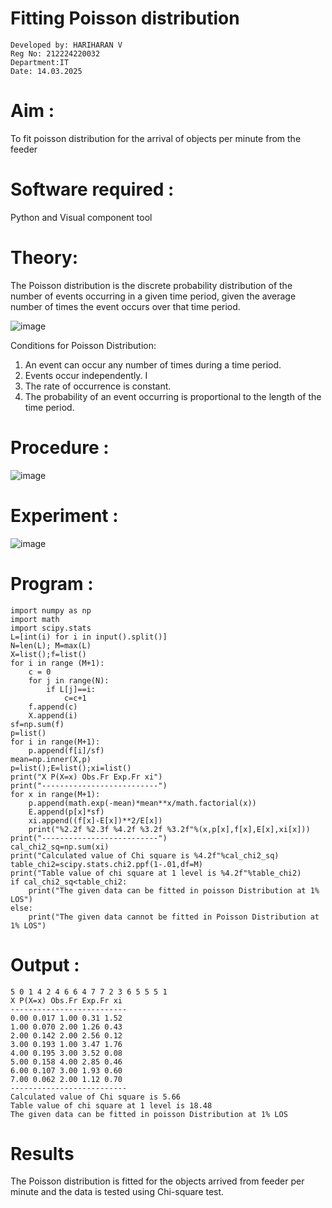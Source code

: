 # Fitting Poisson  distribution
```
Developed by: HARIHARAN V
Reg No: 212224220032
Department:IT
Date: 14.03.2025
```
# Aim : 

To fit poisson distribution for the arrival of objects per minute from the feeder

# Software required :  

Python and Visual component tool

# Theory:

The Poisson distribution is the discrete probability distribution of the number of events occurring in a given time period, given the average number of times the event occurs over that time period.

![image](https://user-images.githubusercontent.com/104613195/166248326-fd042076-8b0b-40c4-8b11-1d8e8fcb74db.png)

 Conditions for Poisson Distribution:

1. An event can occur any number of times during a time period.
2. Events occur independently. I
3. The rate of occurrence is constant.
4. The probability of an event occurring is proportional to the length of the time period. 
 
# Procedure :

![image](https://user-images.githubusercontent.com/104613195/166251988-d0c53205-6080-4f7b-ae4c-398178586637.png)

# Experiment :

![image](https://user-images.githubusercontent.com/103921593/230282876-f4a5afbf-cac1-4648-a1b0-c78840638a8e.png)

# Program :
```
import numpy as np
import math
import scipy.stats
L=[int(i) for i in input().split()]
N=len(L); M=max(L)
X=list();f=list()
for i in range (M+1):
    c = 0
    for j in range(N):
        if L[j]==i:
            c=c+1
    f.append(c)
    X.append(i)
sf=np.sum(f)
p=list()
for i in range(M+1):
    p.append(f[i]/sf)
mean=np.inner(X,p)
p=list();E=list();xi=list()
print("X P(X=x) Obs.Fr Exp.Fr xi")
print("--------------------------")
for x in range(M+1):
    p.append(math.exp(-mean)*mean**x/math.factorial(x))
    E.append(p[x]*sf)
    xi.append((f[x]-E[x])**2/E[x])
    print("%2.2f %2.3f %4.2f %3.2f %3.2f"%(x,p[x],f[x],E[x],xi[x]))
print("--------------------------")
cal_chi2_sq=np.sum(xi)
print("Calculated value of Chi square is %4.2f"%cal_chi2_sq)
table_chi2=scipy.stats.chi2.ppf(1-.01,df=M)
print("Table value of chi square at 1 level is %4.2f"%table_chi2)
if cal_chi2_sq<table_chi2:
    print("The given data can be fitted in poisson Distribution at 1% LOS")
else:
    print("The given data cannot be fitted in Poisson Distribution at 1% LOS")

```
 

# Output :
```
5 0 1 4 2 4 6 6 4 7 7 2 3 6 5 5 5 1
X P(X=x) Obs.Fr Exp.Fr xi
--------------------------
0.00 0.017 1.00 0.31 1.52
1.00 0.070 2.00 1.26 0.43
2.00 0.142 2.00 2.56 0.12
3.00 0.193 1.00 3.47 1.76
4.00 0.195 3.00 3.52 0.08
5.00 0.158 4.00 2.85 0.46
6.00 0.107 3.00 1.93 0.60
7.00 0.062 2.00 1.12 0.70
--------------------------
Calculated value of Chi square is 5.66
Table value of chi square at 1 level is 18.48
The given data can be fitted in poisson Distribution at 1% LOS
```

# Results

The Poisson distribution is fitted for the objects arrived from feeder per minute and the data is tested using Chi-square test. 
 

